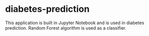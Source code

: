 # diabetes-prediction

This application is built in Jupyter Notebook and is used in diabetes prediction. 
Random Forest algorithm is used as a classifier. 
